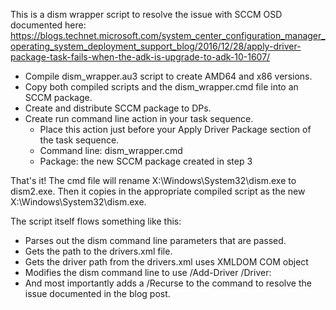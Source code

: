 This is a dism wrapper script to resolve the issue with SCCM OSD documented here:
https://blogs.technet.microsoft.com/system_center_configuration_manager_operating_system_deployment_support_blog/2016/12/28/apply-driver-package-task-fails-when-the-adk-is-upgrade-to-adk-10-1607/

- Compile dism_wrapper.au3 script to create AMD64 and x86 versions.
- Copy both compiled scripts and the dism_wrapper.cmd file into an SCCM package.
- Create and distribute SCCM package to DPs.
- Create run command line action in your task sequence.
  - Place this action just before your Apply Driver Package section of the task sequence.
  - Command line: dism_wrapper.cmd
  - Package: the new SCCM package created in step 3
  
That's it!  The cmd file will rename X:\Windows\System32\dism.exe to dism2.exe.  Then it copies in the appropriate compiled script as the new X:\Windows\System32\dism.exe.


The script itself flows something like this:
- Parses out the dism command line parameters that are passed.
- Gets the path to the drivers.xml file.
- Gets the driver path from the drivers.xml uses XMLDOM COM object
- Modifies the dism command line to use /Add-Driver /Driver:
- And most importantly adds a /Recurse to the command to resolve the issue documented in the blog post.

